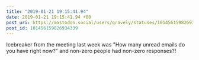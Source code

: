 ```yaml
---
title: "2019-01-21 19:15:41.94"
date: 2019-01-21 19:15:41.94 +00
post_uri: https://mastodon.social/users/gravely/statuses/101456159826934339
post_id: 101456159826934339
---
```

Icebreaker from the meeting last week was "How many unread emails do you have right now?" and non-zero people had non-zero responses?!


